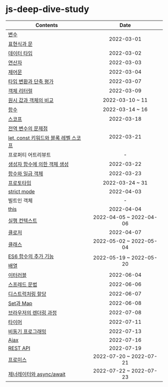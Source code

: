 # js-deep-dive-study

<table>
  <thead>
    <th>Contents</th> 
    <th align="center">Date</th>
  </thead>
  <tbody>
    <tr>
      <td><a href="https://github.com/CH4MD0M/js-deep-dive-study/blob/main/4-%EB%B3%80%EC%88%98.md">변수</a></td>
      <td rowspan="2" align="center">2022-03-01</td>
    </tr>
    <tr>
      <td>
        <a href="https://github.com/CH4MD0M/js-deep-dive-study/blob/main/5-%ED%91%9C%ED%98%84%EC%8B%9D%EA%B3%BC%EB%AC%B8.md">표현식과 문</a>
      </td>
    </tr>
    <tr>
      <td><a href="https://github.com/CH4MD0M/js-deep-dive-study/blob/main/6-%EB%8D%B0%EC%9D%B4%ED%84%B0%ED%83%80%EC%9E%85.md">데이터 타입</a></td>
      <td align="center">2022-03-02</td>
    </tr>
    <tr>
      <td><a href="https://github.com/CH4MD0M/js-deep-dive-study/blob/main/7-%EC%97%B0%EC%82%B0%EC%9E%90.md">연산자</a></td>
      <td align="center">2022-03-03</td>
    </tr>
    <tr>
      <td><a href="https://github.com/CH4MD0M/js-deep-dive-study/blob/main/8-%EC%A0%9C%EC%96%B4%EB%AC%B8.md">제어문</a></td>
      <td align="center">2022-03-04</td>
    </tr>
    <tr>
      <td><a href="https://github.com/CH4MD0M/js-deep-dive-study/blob/main/9-%ED%83%80%EC%9E%85%EB%B3%80%ED%99%98%EA%B3%BC%EB%8B%A8%EC%B6%95%ED%8F%89%EA%B0%80.md">타입 변환과 단축 평가</a></td>
      <td align="center">2022-03-07</td>
    </tr>
    <tr>
      <td><a href="https://github.com/CH4MD0M/js-deep-dive-study/blob/main/10-%EA%B0%9D%EC%B2%B4%EB%A6%AC%ED%84%B0%EB%9F%B4.md">객체 리터럴</a></td>
      <td align="center">2022-03-09</td>
    </tr>
    <tr>
      <td><a href="https://github.com/CH4MD0M/js-deep-dive-study/blob/main/11.%EC%9B%90%EC%8B%9C%EA%B0%92%EA%B3%BC%EA%B0%9D%EC%B2%B4%EC%9D%98%EB%B9%84%EA%B5%90.md">원시 값과 객체의 비교</a></td>
      <td align="center">2022-03-10 ~ 11</td>
    </tr>
    <tr>
      <td><a href="https://github.com/CH4MD0M/js-deep-dive-study/blob/main/12%ED%95%A8%EC%88%98.md">함수</a></td>
      <td align="center">2022-03-14 ~ 16</td>
    </tr>
    <tr>
      <td><a href="https://github.com/CH4MD0M/js-deep-dive-study/blob/main/13-%EC%8A%A4%EC%BD%94%ED%94%84.md">스코프</a></td>
      <td align="center">2022-03-18</td>
    </tr>
    <tr>
      <td><a href="https://github.com/CH4MD0M/js-deep-dive-study/blob/main/14-%EC%A0%84%EC%97%AD-%EB%B3%80%EC%88%98%EC%9D%98-%EB%AC%B8%EC%A0%9C%EC%A0%90.md">전역 변수의 문제점</a></td>
      <td rowspan="2" align="center">2022-03-21</td>
    </tr>
    <tr>
      <td><a href="https://github.com/CH4MD0M/js-deep-dive-study/blob/main/15-let-const-%ED%82%A4%EC%9B%8C%EB%93%9C%EC%99%80-%EB%B8%94%EB%A1%9D-%EB%A0%88%EB%B2%A8-%EC%8A%A4%EC%BD%94%ED%94%84.md">let, const 키워드와 블록 레벨 스코프</a></td>
    </tr>
    <tr>
      <td>프로퍼티 어트리뷰트</td>
      <td align="center">-</td>
    </tr>
    <tr>
      <td><a href="https://github.com/CH4MD0M/js-deep-dive-study/blob/main/17-%EC%83%9D%EC%84%B1%EC%9E%90%ED%95%A8%EC%88%98.md">생성자 함수에 의한 객체 생성</a></td>
      <td align="center">2022-03-22</td>
    </tr>
    <tr>
      <td><a href="https://github.com/CH4MD0M/js-deep-dive-study/blob/main/18-%EC%9D%BC%EA%B8%89%EA%B0%9D%EC%B2%B4.md">함수와 일급 객체</a></td>
      <td align="center">2022-03-23</td>
    </tr>
    <tr>
      <td><a href="https://github.com/CH4MD0M/js-deep-dive-study/blob/main/19-%ED%94%84%EB%A1%9C%ED%86%A0%ED%83%80%EC%9E%85.md">프로토타입</a></td>
      <td align="center">2022-03-24 ~ 31</td>
    </tr>
    <tr>
      <td><a href="">strict mode</a></td>
      <td align="center">2022-04-03</td>
    </tr>
    <tr>
      <td>빌트인 객체</td>
      <td align="center">-</td>
    </tr>
    <tr>
      <td><a href="https://github.com/CH4MD0M/js-deep-dive-study/blob/main/22-this.md">this</a></td>
      <td align="center">2022-04-04</td>
    </tr>
    <tr>
      <td><a href="https://github.com/CH4MD0M/js-deep-dive-study/blob/main/23-%EC%8B%A4%ED%96%89%EC%BB%A8%ED%85%8D%EC%8A%A4%ED%8A%B8.md">실행 컨텍스트</a></td>
      <td align="center">2022-04-05 ~ 2022-04-06</td>
    </tr>
    <tr>
      <td><a href="https://github.com/CH4MD0M/js-deep-dive-study/blob/main/24-%ED%81%B4%EB%A1%9C%EC%A0%80.md">클로저</a></td>
      <td align="center">2022-04-07</td>
    </tr>
    <tr>
      <td><a href="https://github.com/CH4MD0M/js-deep-dive-study/blob/main/25-%ED%81%B4%EB%9E%98%EC%8A%A4.md">클래스</a></td>
      <td align="center">2022-05-02 ~ 2022-05-04</td>
    </tr>
    <tr>
      <td><a href="https://github.com/CH4MD0M/js-deep-dive-study/blob/main/26-ES6%ED%95%A8%EC%88%98%EC%9D%98%EC%B6%94%EA%B0%80%EA%B8%B0%EB%8A%A5.md">ES6 함수의 추가 기능</a></td>
      <td rowspan="2" align="center">2022-05-19 ~ 2022-05-20</td>
    </tr>
    <tr>
      <td><a href="https://github.com/CH4MD0M/js-deep-dive-study/blob/main/27-%EB%B0%B0%EC%97%B4.md">배열</a></td>
    </tr>
    <tr>
      <td><a href="https://github.com/CH4MD0M/js-deep-dive-study/blob/main/34-%EC%9D%B4%ED%84%B0%EB%9F%AC%EB%B8%94.md">이터러블</a></td>
      <td align="center">2022-06-04</td>
    </tr>
    <tr>
      <td><a href="https://github.com/CH4MD0M/js-deep-dive-study/blob/main/35-%EC%8A%A4%ED%94%84%EB%A0%88%EB%93%9C%EB%AC%B8%EB%B2%95.md">스프레드 문법</a></td>
      <td align="center">2022-06-06</td>
    </tr>
    <tr>
      <td><a href="https://github.com/CH4MD0M/js-deep-dive-study/blob/main/36-%EB%94%94%EC%8A%A4%ED%8A%B8%EB%9F%AD%EC%B2%98%EB%A7%81%ED%95%A0%EB%8B%B9.md">디스트럭처링 할당</a></td>
      <td align="center">2022-06-07</td>
    </tr>
    <tr>
      <td><a href="https://github.com/CH4MD0M/js-deep-dive-study/blob/main/37-Set%EA%B3%BCMap.md">Set과 Map</a></td>
      <td align="center">2022-06-08</td>
    </tr>
    <tr>
      <td><a href="https://github.com/CH4MD0M/js-deep-dive-study/blob/main/38-%EB%B8%8C%EB%9D%BC%EC%9A%B0%EC%A0%80%EC%9D%98%EB%A0%8C%EB%8D%94%EB%A7%81%EA%B3%BC%EC%A0%95.md">브라우저의 렌더링 과정</a></td>
      <td align="center">2022-07-08</td>
    </tr>
    <tr>
      <td><a href="https://github.com/CH4MD0M/js-deep-dive-study/blob/main/41-%ED%83%80%EC%9D%B4%EB%A8%B8.md">타이머</a></td>
      <td align="center">2022-07-11</td>
    </tr>
    <tr>
      <td><a href="https://github.com/CH4MD0M/js-deep-dive-study/blob/main/42-%EB%B9%84%EB%8F%99%EA%B8%B0%ED%94%84%EB%A1%9C%EA%B7%B8%EB%9E%98%EB%B0%8D.md">비동기 프로그래밍</a></td>
      <td align="center">2022-07-13</td>
    </tr>
    <tr>
      <td><a href="https://github.com/CH4MD0M/js-deep-dive-study/blob/main/43-Ajax.md">Ajax</a></td>
      <td align="center">2022-07-16</td>
    </tr>
    <tr>
      <td><a href="https://github.com/CH4MD0M/js-deep-dive-study/blob/main/44-REST_API.md">REST API</a></td>
      <td align="center">2022-07-19</td>
    </tr>
    <tr>
      <td><a href="https://github.com/CH4MD0M/js-deep-dive-study/blob/main/45-%ED%94%84%EB%A1%9C%EB%AF%B8%EC%8A%A4.md">프로미스</a></td>
      <td align="center">2022-07-20 ~ 2022-07-21</td>
    </tr>
    <tr>
      <td><a href="https://github.com/CH4MD0M/js-deep-dive-study/blob/main/46-%EC%A0%9C%EB%84%88%EB%A0%88%EC%9D%B4%ED%84%B0%EC%99%80-async-await.md">제너레이터와 async/await</a></td>
      <td align="center">2022-07-22 ~ 2022-07-23</td>
    </tr>
  </tbody>
</table>
